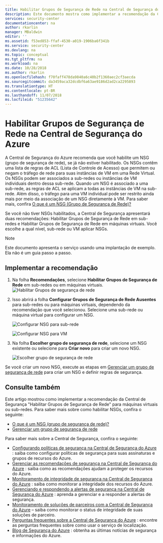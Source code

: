 ```yaml
---
title: Habilitar Grupos de Segurança de Rede na Central de Segurança do Azure | Microsoft Docs
description: Este documento mostra como implementar a recomendação da Central de Segurança do Azure para **Habilitar Grupos de Segurança de Rede**.
services: security-center
documentationcenter: na
author: rkarlin
manager: MBaldwin
editor: ''
ms.assetid: f53ed853-ffaf-4530-a019-1906ba6f341b
ms.service: security-center
ms.devlang: na
ms.topic: conceptual
ms.tgt_pltfrm: na
ms.workload: na
ms.date: 10/28/2018
ms.author: rkarlin
ms.openlocfilehash: f70faff478da9840a6c40b2f1360aec2cf3aecda
ms.sourcegitcommit: da3459aca32dcdbf6a63ae9186d2ad2ca2295893
ms.translationtype: HT
ms.contentlocale: pt-BR
ms.lasthandoff: 11/07/2018
ms.locfileid: "51235642"
---
```

# <a name="enable-network-security-groups-in-azure-security-center"></a>Habilitar Grupos de Segurança de Rede na Central de Segurança do Azure
A Central de Segurança do Azure recomenda que você habilite um NSG (grupo de segurança de rede), se já não estiver habilitado. Os NSGs contêm uma lista de regras de ACL (Lista de Controle de Acesso) que permitem ou negam o tráfego de rede para suas instâncias de VM em uma Rede Virtual. Os NSGs podem ser associados a sub-redes ou instâncias de VM individuais dentro dessa sub-rede. Quando um NSG é associado a uma sub-rede, as regras de ACL se aplicam a todas as instâncias de VM na sub-rede. Além disso, o tráfego para uma VM individual pode ser restrito ainda mais por meio da associação de um NSG diretamente à VM. Para saber mais, confira [O que é um NSG (Grupo de Segurança de Rede)?](../virtual-network/security-overview.md)

Se você não tiver NSGs habilitados, a Central de Segurança apresentará duas recomendações: Habilitar Grupos de Segurança de Rede em sub-redes e Habilitar Grupos de Segurança de Rede em máquinas virtuais. Você escolhe a qual nível, sub-rede ou VM aplicar NSGs.

> [!NOTE]
> Este documento apresenta o serviço usando uma implantação de exemplo.  Ela não é um guia passo a passo.
>
>

## <a name="implement-the-recommendation"></a>Implementar a recomendação
1. Na folha **Recomendações**, selecione **Habilitar Grupos de Segurança de Rede** em sub-redes ou em máquinas virtuais.
   ![Habilitar Grupos de segurança de rede][1]
2. Isso abrirá a folha **Configurar Grupos de Segurança de Rede Ausentes** para sub-redes ou para máquinas virtuais, dependendo da recomendação que você selecionou. Selecione uma sub-rede ou máquina virtual para configurar um NSG.

   ![Configurar NSG para sub-rede][2]

   ![Configurar NSG para VM][3]
3. Na folha **Escolher grupo de segurança de rede**, selecione um NSG existente ou selecione para **Criar novo** para criar um novo NSG.

   ![Escolher grupo de segurança de rede][4]

Se você criar um novo NSG, execute as etapas em [Gerenciar um grupo de segurança de rede](../virtual-network/manage-network-security-group.md) para criar um NSG e definir regras de segurança.

## <a name="see-also"></a>Consulte também
Este artigo mostrou como implementar a recomendação da Central de Segurança "Habilitar Grupos de Segurança de Rede" para máquinas virtuais ou sub-redes. Para saber mais sobre como habilitar NSGs, confira o seguinte:

* [O que é um NSG (grupo de segurança de rede)?](../virtual-network/security-overview.md)
* [Gerenciar um grupo de segurança de rede](../virtual-network/manage-network-security-group.md)

Para saber mais sobre a Central de Segurança, confira o seguinte:

* [Configurando políticas de segurança na Central de Segurança do Azure](security-center-policies.md) : saiba como configurar políticas de segurança para suas assinaturas e grupos de recursos do Azure.
* [Gerenciar as recomendações de segurança na Central de Segurança do Azure](security-center-recommendations.md) : saiba como as recomendações ajudam a proteger os recursos do Azure.
* [Monitoramento de integridade de segurança na Central de Segurança do Azure](security-center-monitoring.md) : saiba como monitorar a integridade dos recursos do Azure.
* [Gerenciando e respondendo a alertas de segurança na Central de Segurança do Azure](security-center-managing-and-responding-alerts.md) : aprenda a gerenciar e a responder a alertas de segurança.
* [Monitoramento de soluções de parceiros com a Central de Segurança do Azure](security-center-partner-solutions.md) – saiba como monitorar o status de integridade de suas soluções de parceiro.
* [Perguntas frequentes sobre a Central de Segurança do Azure](security-center-faq.md) : encontre as perguntas frequentes sobre como usar o serviço de localização.
* [Blog de Segurança do Azure](https://blogs.msdn.com/b/azuresecurity/) : obtenha as últimas notícias de segurança e informações do Azure.

<!--Image references-->
[1]: ./media/security-center-enable-nsg/enable-nsg.png
[2]:./media/security-center-enable-nsg/configure-nsg-for-subnet.png
[3]: ./media/security-center-enable-nsg/configure-nsg-for-vm.png
[4]: ./media/security-center-enable-nsg/choose-nsg.png
